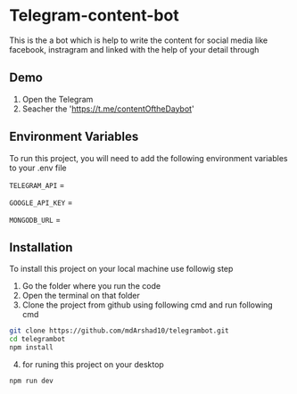 
# Telegram-content-bot

This is the a bot which is help to write the content for social media like facebook, instragram and linked with the help of your detail through




## Demo

1. Open the Telegram
2. Seacher the 'https://t.me/contentOftheDaybot'


## Environment Variables

To run this project, you will need to add the following environment variables to your .env file

`TELEGRAM_API` =

`GOOGLE_API_KEY` =

`MONGODB_URL` =



## Installation

To install this project on your local machine use followig step

1. Go the folder where you run the code
2. Open the terminal on that folder
3. Clone the project from github using following cmd and run following cmd
```bash
git clone https://github.com/mdArshad10/telegrambot.git
cd telegrambot
npm install
```
4. for runing this project on your desktop
```bash
npm run dev
```
    